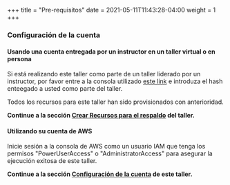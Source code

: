 +++
title = "Pre-requisitos"
date =  2021-05-11T11:43:28-04:00
weight = 1
+++

### Configuración de la cuenta 

#### Usando una cuenta entregada por un instructor en un taller virtual o en persona

Si está realizando este taller como parte de un taller liderado por un instructor, por favor entre a la consola utilizado [este link](https://dashboard.eventengine.run/) e introduza el hash enteegado a usted como parte del taller.

Todos los recursos para este taller han sido provisionados con anterioridad.

**Continue a la sección [Crear Recursos para el respaldo](../backup-resources/) del taller.**


#### Utilizando su cuenta de AWS

Inicie sesión a la consola de AWS como un usuario IAM que tenga los permisos "PowerUserAccess" o "AdministratorAccess" para asegurar la ejecución exitosa de este taller.

**Continue a la sección [Configuración de la cuenta](./account-setup/) de este taller.**



